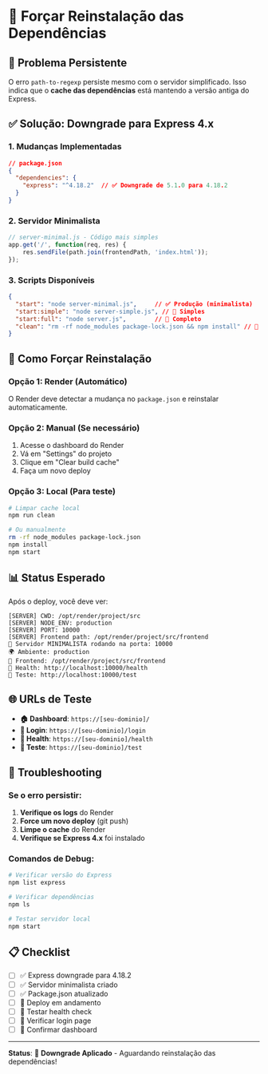 # 🔄 Forçar Reinstalação das Dependências

## 🚨 Problema Persistente

O erro `path-to-regexp` persiste mesmo com o servidor simplificado. Isso indica que o **cache das dependências** está mantendo a versão antiga do Express.

## ✅ Solução: Downgrade para Express 4.x

### **1. Mudanças Implementadas**

```json
// package.json
{
  "dependencies": {
    "express": "^4.18.2"  // ✅ Downgrade de 5.1.0 para 4.18.2
  }
}
```

### **2. Servidor Minimalista**

```javascript
// server-minimal.js - Código mais simples
app.get('/', function(req, res) {
    res.sendFile(path.join(frontendPath, 'index.html'));
});
```

### **3. Scripts Disponíveis**

```json
{
  "start": "node server-minimal.js",     // ✅ Produção (minimalista)
  "start:simple": "node server-simple.js", // 🔄 Simples
  "start:full": "node server.js",        // 🔄 Completo
  "clean": "rm -rf node_modules package-lock.json && npm install" // 🧹 Limpar
}
```

## 🚀 Como Forçar Reinstalação

### **Opção 1: Render (Automático)**
O Render deve detectar a mudança no `package.json` e reinstalar automaticamente.

### **Opção 2: Manual (Se necessário)**
1. Acesse o dashboard do Render
2. Vá em "Settings" do projeto
3. Clique em "Clear build cache"
4. Faça um novo deploy

### **Opção 3: Local (Para teste)**
```bash
# Limpar cache local
npm run clean

# Ou manualmente
rm -rf node_modules package-lock.json
npm install
npm start
```

## 📊 Status Esperado

Após o deploy, você deve ver:

```
[SERVER] CWD: /opt/render/project/src
[SERVER] NODE_ENV: production
[SERVER] PORT: 10000
[SERVER] Frontend path: /opt/render/project/src/frontend
🚀 Servidor MINIMALISTA rodando na porta: 10000
🌍 Ambiente: production
📁 Frontend: /opt/render/project/src/frontend
🔗 Health: http://localhost:10000/health
🧪 Teste: http://localhost:10000/test
```

## 🌐 URLs de Teste

- **🏠 Dashboard**: `https://[seu-dominio]/`
- **🔑 Login**: `https://[seu-dominio]/login`
- **💚 Health**: `https://[seu-dominio]/health`
- **🧪 Teste**: `https://[seu-dominio]/test`

## 🔧 Troubleshooting

### **Se o erro persistir:**

1. **Verifique os logs** do Render
2. **Force um novo deploy** (git push)
3. **Limpe o cache** do Render
4. **Verifique se Express 4.x** foi instalado

### **Comandos de Debug:**

```bash
# Verificar versão do Express
npm list express

# Verificar dependências
npm ls

# Testar servidor local
npm start
```

## 📋 Checklist

- [ ] ✅ Express downgrade para 4.18.2
- [ ] ✅ Servidor minimalista criado
- [ ] ✅ Package.json atualizado
- [ ] 🔄 Deploy em andamento
- [ ] 🔄 Testar health check
- [ ] 🔄 Verificar login page
- [ ] 🔄 Confirmar dashboard

---

**Status**: 🔄 **Downgrade Aplicado** - Aguardando reinstalação das dependências! 